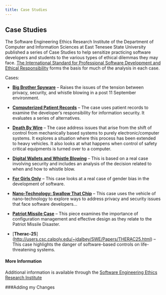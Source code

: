 ```yaml
---
title: Case Studies
---
```

## Case Studies

The Software Engineering Ethics Research Institute of the Department of Computer and Information Sciences at East Tenesee State University published a series of  Case Studies to help sensitize practicing software developers and students to the various types of ethical dilemmas they may face. [The International Standard for Professional Software 
Development and Ethical Responsibility](http://seeri.etsu.edu/TheSECode.htm) forms the basis for much of the analysis in each case.

Cases:

* [**Big Brother Spyware**](http://seeri.etsu.edu/SECodeCases/ethicsC/BigBrother.htm) – Raises the issues of the tension between privacy, security, and whistle blowing in a post 11 September environment.

* [**Computerized Patient Records**](http://seeri.etsu.edu/SECodeCases/ethicsC/Computerized%20Patient%20Records.htm) – The case uses patient records to examine the developer’s responsibility for information security. It evaluates a series of alternatives.

* [**Death By Wire**](http://seeri.etsu.edu/SECodeCases/ethicsC/DeathByWire.htm) – The case address issues that arise from the shift of control from mechanically based systems to purely electronic/computer systems. It explores a situation where this process has been extended to heavy vehicles. It also looks at what happens when control of safety critical equipments is turned over to a computer.

* [**Digital Wallets and Whistle Blowing**](http://seeri.etsu.edu/SECodeCases/ethicsC/DigitalWallets.htm) – This is based on a real case involving security and includes an analysis of the decision related to when and how to whistle blow.

* [**For Girls Only**](http://seeri.etsu.edu/SECodeCases/ethicsC/ForGirlsOnly.htm) – This case looks at a real case of gender bias in the development of software.

* [**Nano-Technology: Swallow That Chip**](http://seeri.etsu.edu/SECodeCases/ethicsC/NanoTechnology.htm) – This case uses the vehicle of nano-technology to explore ways to address privacy and security issues that face software developers...

* [**Patriot Missile Case**](http://seeri.etsu.edu/SECodeCases/ethicsC/PatriotMissile.htm) – This piece examines the importance of configuration management and effective design as they relate to the Patriot Missile Disaster.

* [**Therac-25**] (http://users.csc.calpoly.edu/~jdalbey/SWE/Papers/THERAC25.html) – This case highlights the danger of software-based controls on life-threatening systems.


#### More Information
Additional information is available through the [Software Engineering Ethics Research Institute](http://seeri.etsu.edu)


###Adding my Changes
